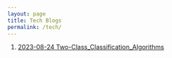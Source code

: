 ```yaml
---
layout: page
title: Tech Blogs
permalink: /tech/
---
```


1. [2023-08-24 Two-Class_Classification_Algorithms](/_posts/2023-08-24-Unveiling_Two-Class_Classification_Algorithms.md)